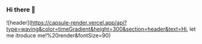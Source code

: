 ### Hi there 👋

![header](https://capsule-render.vercel.app/api?type=waving&color=timeGradient&height=300&section=header&text=Hi, let me itroduce me!%20render&fontSize=90)

<!--
**waterlee6/waterlee6** is a ✨ _special_ ✨ repository because its `README.md` (this file) appears on your GitHub profile.

Here are some ideas to get you started:

- 🔭 I’m currently working on ...
- 🌱 I’m currently learning ...
- 👯 I’m looking to collaborate on ...
- 🤔 I’m looking for help with ...
- 💬 Ask me about ...
- 📫 How to reach me: ...
- 😄 Pronouns: ...
- ⚡ Fun fact: ...
-->
